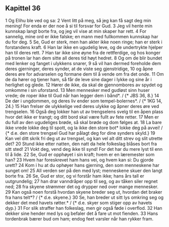 ## Kapittel 36

1 Og Elihu ble ved og sa:
2 Vent litt på meg, så jeg kan få sagt deg min mening! For enda er der noe å si til forsvar for Gud.
3 Jeg vil hente min kunnskap langt borte fra, og jeg vil vise at min skaper har rett.
4 For sannelig, mine ord er ikke falske; en mann med fullkommen kunnskap har du for deg.
5 Se, Gud er sterk, men han akter ikke noen ringe; han er sterk i forstandens kraft.
6 Han lar ikke en ugudelig leve, og de undertrykte hjelper han til deres rett.
7 Han tar ikke sine øyne fra de rettferdige, og hos konger på tronen lar han dem sitte all deres tid høyt hedret.
8 Og om de blir bundet med lenker og fanget i ulykkens snarer,
9 så vil han dermed foreholde dem deres gjerninger, deres synder, at de viste seg gjenstridige,
10 og åpne deres øre for advarselen og formane dem til å vende om fra det onde.
11 Om de da hører og tjener ham, så får de leve sine dager i lykke og sine år i herlighet og glede.
12 Hører de ikke, da skal de gjennombores av spydet og omkomme i sin uforstand.
13 Men mennesker med gudløst sinn huser vrede; de roper ikke til Gud når han legger dem i bånd*. / {* JBS 36, 8.}
14 De dør i ungdommen, og deres liv ender som tempel-bolernes*. / {* 1KG 14, 24.}
15 Han frelser de ulykkelige ved deres ulykke og åpner deres øre ved trengselen.
16 Også deg lokker han ut av trengselens svelg til en åpen plass hvor det ikke er trangt; og ditt bord skal være fullt av fete retter.
17 Men er du full av den ugudeliges brøde, så skal brøde og dom følges at.
18 La bare ikke vrede lokke deg til spott, og la ikke den store bot* lokke deg på avvei! / {* d.e. den store trengsel Gud har pålagt deg for dine synders skyld.}
19 Kan vel ditt skrik fri deg ut av trengsel, og kan vel alt ditt strev og slit utrette det?
20 Stund ikke etter natten, den natt da hele folkeslag blåses bort fra sitt sted!
21 Vokt deg, vend deg ikke til synd! For det har du mere lyst til enn til å lide.
22 Se, Gud er opphøyet i sin kraft; hvem er en læremester som han?
23 Hvem har foreskrevet ham hans vei, og hvem kan si: Du gjorde urett?
24 Kom i hu at du ophøyer hans gjerning, den som menneskene har sunget om!
25 All verden ser på den med lyst; menneskene skuer den langt borte fra.
26 Se, Gud er stor, og vi forstår ham ikke; hans års tall er uutgrundelig;
27 han drar vanndråper opp til seg, og av tåken siler regnet ned;
28 fra skyene strømmer det og drypper ned over mange mennesker.
29 Kan også noen forstå hvordan skyene breder seg ut, hvordan det braker fra hans telt*? / {* d.e. skyene.}
30 Se, han breder ut sitt lys omkring seg og dekker det med havets røtter.* / {* d.e. skyer som stiger opp av havets dyp.}
31 For slik straffer han folkeslag, men gir også føde i overflod.
32 Han dekker sine hender med lys og befaler det å fare ut mot fienden.
33 Hans tordenbrak bærer bud om ham; endog feet varsler når han rykker fram.
